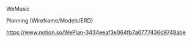 WeMusic

Planning (Wireframe/Models/ERD)

https://www.notion.so/WePlan-3434eeaf3e064fb7a0777436d9748abe
